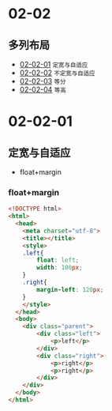 # 02-02
## 多列布局

* [02-02-01](https://github.com/TYRMars/CSSLearn/tree/master/02-02#02-02-01) `定宽与自适应`
* [02-02-02](https://github.com/TYRMars/CSSLearn/tree/master/02-02#02-02-02) `不定宽与自适应`
* [02-02-03](https://github.com/TYRMars/CSSLearn/tree/master/02-02#02-02-03) `等分`
* [02-02-04](https://github.com/TYRMars/CSSLearn/tree/master/02-02#02-02-04) `等高`

# 02-02-01
## 定宽与自适应

* float+margin

### float+margin

```html
<!DOCTYPE html>
<html>
  <head>
    <meta charset="utf-8">
    <title></title>
    <style>
    .left{
        float: left;
        width: 100px;
    }
    .right{
        margin-left: 120px;
    }
    </style>
  </head>
  <body>
    <div class="parent">
        <div class="left">
            <p>left</p>
        </div>
        <div class="right">
            <p>right</p>
            <p>right</p>
        </div>
    </div>
  </body>
</html>
```
